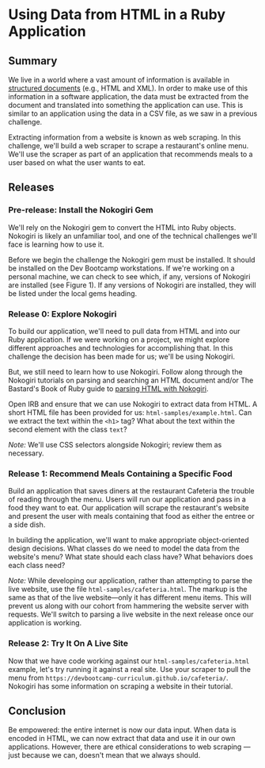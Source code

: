 # Using Data from HTML in a Ruby Application

## Summary
We live in a world where a vast amount of information is available in [structured documents][] (e.g., HTML and XML). In order to make use of this information in a software application, the data must be extracted from the document and translated into something the application can use. This is similar to an application using the data in a CSV file, as we saw in a previous challenge.

Extracting information from a website is known as web scraping. In this challenge, we'll build a web scraper to scrape a restaurant's online menu. We'll use the scraper as part of an application that recommends meals to a user based on what the user wants to eat.


## Releases
### Pre-release: Install the Nokogiri Gem
We'll rely on the Nokogiri gem to convert the HTML into Ruby objects. Nokogiri is likely an unfamiliar tool, and one of the technical challenges we'll face is learning how to use it.

Before we begin the challenge the Nokogiri gem must be installed. It should be installed on the Dev Bootcamp workstations. If we're working on a personal machine, we can check to see which, if any, versions of Nokogiri are installed (see Figure 1). If any versions of Nokogiri are installed, they will be listed under the local gems heading.


### Release 0:  Explore Nokogiri
To build our application, we'll need to pull data from HTML and into our Ruby application. If we were working on a project, we might explore different approaches and technologies for accomplishing that. In this challenge the decision has been made for us; we'll be using Nokogiri.

But, we still need to learn how to use Nokogiri. Follow along through the Nokogiri tutorials on parsing and searching an HTML document and/or The Bastard's Book of Ruby guide to [parsing HTML with Nokogiri][BBR Guide].

Open IRB and ensure that we can use Nokogiri to extract data from HTML. A short HTML file has been provided for us: `html-samples/example.html`. Can we extract the text within the `<h1>` tag? What about the text within the second element with the class `text`?

*Note:*  We'll use CSS selectors alongside Nokogiri; review them as necessary.


### Release 1:  Recommend Meals Containing a Specific Food
Build an application that saves diners at the restaurant Cafeteria the trouble of reading through the menu. Users will run our application and pass in a food they want to eat. Our application will scrape the restaurant's website and present the user with meals containing that food as either the entree or a side dish.

In building the application, we'll want to make appropriate object-oriented design decisions. What classes do we need to model the data from the website's menu? What state should each class have? What behaviors does each class need?


*Note:* While developing our application, rather than attempting to parse the live website, use the file `html-samples/cafeteria.html`. The markup is the same as that of the live website—only it has different menu items. This will prevent us along with our cohort from hammering the website server with requests. We'll switch to parsing a live website in the next release once our application is working.

### Release 2: Try It On A Live Site

Now that we have code working against our `html-samples/cafeteria.html` example, let's try running it against a real site. Use your scraper to pull the menu from `https://devbootcamp-curriculum.github.io/cafeteria/`. Nokogiri has some information on scraping a website in their tutorial.

## Conclusion
Be empowered: the entire internet is now our data input. When data is encoded in HTML, we can now extract that data and use it in our own applications. However, there are ethical considerations to web scraping — just because we can, doesn't mean that we always should.




[BBR Guide]: http://ruby.bastardsbook.com/chapters/html-parsing/
[cafeteria]: https://devbootcamp-curriculum.github.io/cafeteria/
[CSS selectors]: https://developer.mozilla.org/en-US/docs/Web/Guide/CSS/Getting_started/Selectors
[Nokogiri]: http://www.nokogiri.org/
[Nokogiri installation]: http://www.nokogiri.org/tutorials/installing_nokogiri.html
[nokogiri tutorials]: http://www.nokogiri.org/tutorials/
[parsing-data-1-csv-in-csv-out-challenge]: ../../../parsing-data-1-csv-in-csv-out-challenge
[structured documents]: https://en.wikipedia.org/wiki/Structured_document
[web scraping]: https://en.wikipedia.org/wiki/Web_scraping
